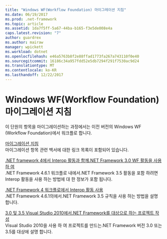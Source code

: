 ```yaml
---
title: "Windows WF(Workflow Foundation) 마이그레이션 지침"
ms.date: 06/19/2017
ms.prod: .net-framework
ms.topic: article
ms.assetid: 1da7f5ff-5a67-44ba-b165-f3e5de008e4a
caps.latest.revision: "7"
author: guardrex
ms.author: mairaw
manager: wpickett
ms.workload: dotnet
ms.openlocfilehash: e46a5763b8f2e88ffad1773fa267a743110f0e40
ms.sourcegitcommit: 16186c34a957fdd52e5db7294f291f7530ac9d24
ms.translationtype: MT
ms.contentlocale: ko-KR
ms.lasthandoff: 12/22/2017
---
```

# <a name="windows-workflow-foundation-wf-migration-guidance"></a>Windows WF(Workflow Foundation) 마이그레이션 지침

이 단원의 항목을 마이그레이션하는 과정에서는 이전 버전의 Windows WF (Workflow Foundation)에서 워크플로 합니다.

[마이그레이션 지침](~/docs/framework/windows-workflow-foundation/migration-guidance.md)   
마이그레이션 항목 관련 백서에 대한 링크 목록이 포함되어 있습니다.

[.NET framework 4에서 Interop 활동과 함께.NET Framework 3.0 WF 활동을 사용 하 여](~/docs/framework/windows-workflow-foundation/net-framework-3-0-wf-in-net-framework-4-interop.md)   
.NET Framework 4.6.1 워크플로 내에서.NET Framework 3.5 활동을 포함 하려면 Interop 활동을 사용 하는 방법에 대 한 정보가 포함 됩니다.

[.NET Framework 4 워크플로에서 Interop 활동 사용](~/docs/framework/windows-workflow-foundation/using-the-interop-activity-in-a-net-framework-4-workflow.md)   
.NET Framework 4.6.1의에서.NET Framework 3.5 규칙을 사용 하는 방법을 설명 합니다.

[3.0 및 3.5 Visual Studio 2010에서.NET Framework를 대상으로 하는 프로젝트 작성](~/docs/framework/windows-workflow-foundation/projects-targeting-dotnet-in-vs.md)   
Visual Studio 2010을 사용 하 여 프로젝트를 만드는.NET Framework 버전 3.0 또는 3.5를 대상에 설명 합니다.
